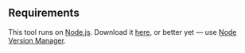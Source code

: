 ## Requirements

This tool runs on [Node.js](https://nodejs.org/en/). Download it [here](https://nodejs.org/en/download/), or better yet — use [Node Version Manager](https://github.com/nvm-sh/nvm).